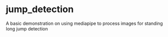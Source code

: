 # jump_detection
A basic demonstration on using mediapipe to process images for standing long jump detection
